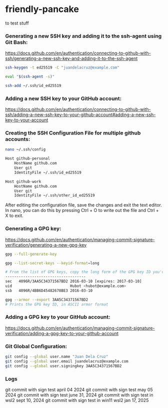 # friendly-pancake

to test stuff

### Generating a new SSH key and adding it to the ssh-agent using Git Bash:

https://docs.github.com/en/authentication/connecting-to-github-with-ssh/generating-a-new-ssh-key-and-adding-it-to-the-ssh-agent

```bash
ssh-keygen -t ed25519 -C "juandelacruz@example.com"
```

```bash
eval "$(ssh-agent -s)"
```

```bash
ssh-add ~/.ssh/id_ed25519
```

### Adding a new SSH key to your GitHub account:

https://docs.github.com/en/authentication/connecting-to-github-with-ssh/adding-a-new-ssh-key-to-your-github-account#adding-a-new-ssh-key-to-your-account

### Creating the SSH Configuration File for multiple github accounts:

```bash
nano ~/.ssh/config
```

```bash
Host github-personal
    HostName github.com
    User git
    IdentityFile ~/.ssh/id_ed25519

Host github-work
    HostName github.com
    User git
    IdentityFile ~/.ssh/other_id_ed25519
```

After editing the configuration file, save the changes and exit the text editor. In nano, you can do this by pressing Ctrl + O to write out the file and Ctrl + X to exit.

### Generating a GPG key:

https://docs.github.com/en/authentication/managing-commit-signature-verification/generating-a-new-gpg-key

```bash
gpg --full-generate-key
```

```bash
gpg --list-secret-keys --keyid-format=long

# From the list of GPG keys, copy the long form of the GPG key ID you'd like to use. In this example, the GPG key ID is 3AA5C34371567BD2::
------------------------------------
sec   4096R/3AA5C34371567BD2 2016-03-10 [expires: 2017-03-10]
uid                          Hubot <hubot@example.com>
ssb   4096R/4BB6D45482678BE3 2016-03-10

```

```bash
gpg --armor --export 3AA5C34371567BD2
# Prints the GPG key ID, in ASCII armor format
```

### Adding a GPG key to your GitHub account:

https://docs.github.com/en/authentication/managing-commit-signature-verification/adding-a-gpg-key-to-your-github-account

### Git Global Configuration:

```bash
git config --global user.name "Juan Dela Cruz"
git config --global user.email juandelacruz@example.com
git config --global user.signingkey 3AA5C34371567BD2
```

### Logs

git commit with sign test april 04 2024
git commit with sign test may 05 2024
git commit with sign test june 31, 2024
git commit with sign test in wsl2 sept 10, 2024
git commit with sign test in win11 wsl2 jan 17, 2025
